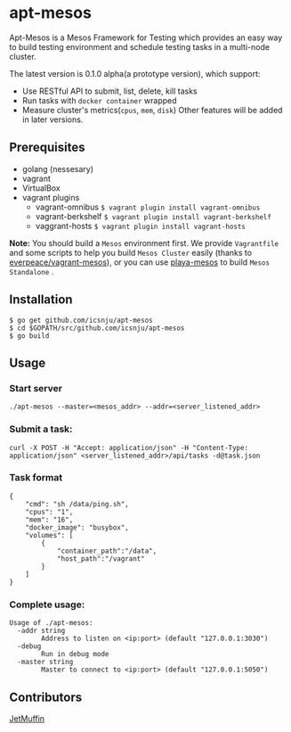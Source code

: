 # apt-mesos

Apt-Mesos is a Mesos Framework for Testing which provides an easy way to build testing environment and schedule testing tasks in a multi-node cluster.

The latest version is 0.1.0 alpha(a prototype version), which support:
* Use RESTful API to submit, list, delete, kill tasks
* Run tasks with `docker container` wrapped
* Measure cluster's metrics(`cpus`, `mem`, `disk`)
Other features will be added in later versions.

## Prerequisites
* golang (nessesary)
* vagrant
* VirtualBox
* vagrant plugins
	* vagrant-omnibus `$ vagrant plugin install vagrant-omnibus`
	* vagrant-berkshelf `$ vagrant plugin install vagrant-berkshelf`
	* vaggrant-hosts `$ vagrant plugin install vagrant-hosts`

**Note:** You should build a `Mesos` environment first. We provide `Vagrantfile` and some scripts to help you build `Mesos Cluster` easily (thanks to [everpeace/vagrant-mesos](https://github.com/everpeace/vagrant-mesos)), or you can use [playa-mesos](https://github.com/mesosphere/playa-mesos) to build `Mesos Standalone` .

## Installation

```
$ go get github.com/icsnju/apt-mesos
$ cd $GOPATH/src/github.com/icsnju/apt-mesos
$ go build
```

## Usage

### Start server

```
./apt-mesos --master=<mesos_addr> --addr=<server_listened_addr>
```

### Submit a task:

```
curl -X POST -H "Accept: application/json" -H "Content-Type: application/json" <server_listened_addr>/api/tasks -d@task.json 
```

### Task format

```
{
    "cmd": "sh /data/ping.sh",
    "cpus": "1",
    "mem": "16",
    "docker_image": "busybox",
    "volumes": [
        {
            "container_path":"/data",
            "host_path":"/vagrant"
        }
    ]
}
```

### Complete usage:

```
Usage of ./apt-mesos:
  -addr string
    	Address to listen on <ip:port> (default "127.0.0.1:3030")
  -debug
    	Run in debug mode
  -master string
    	Master to connect to <ip:port> (default "127.0.0.1:5050")
``` 

## Contributors
[JetMuffin](https://github.com/JetMuffin)
